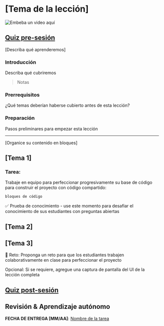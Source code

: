 # [Tema de la lección]

![Embeba un video aquí](video-url)

## [Quiz pre-sesión](quiz-url)

[Describa qué aprenderemos]

### Introducción

Describa qué cubriremos

> Notas

### Prerrequisitos

¿Qué temas deberían haberse cubierto antes de esta lección?

### Preparación

Pasos preliminares para empezar esta lección

---

[Organice su contenido en bloques]

## [Tema 1]

### Tarea:

Trabaje en equipo para perfeccionar progresivamente su base de código para construir el proyecto con código compartido:

```html
bloques de código
```

✅ Prueba de conocimiento - use este momento para desafiar el conocimiento de sus estudiantes con preguntas abiertas

## [Tema 2]

## [Tema 3]

🚀 Reto: Proponga un reto para que los estudiantes trabajen colaborativamente en clase para perfeccionar el proyecto

Opcional: Si se requiere, agregue una captura de pantalla del UI de la lección completa

## [Quiz post-sesión](quiz-url)

## Revisión & Aprendizaje autónomo

**FECHA DE ENTREGA [MM/AA]**: [Nombre de la tarea](tarea.md)
